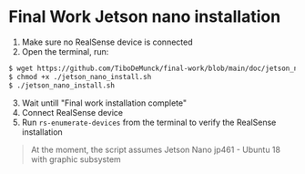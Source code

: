# Final Work Jetson nano installation

1. Make sure no RealSense device is connected
2. Open the terminal, run:
```sh
$ wget https://github.com/TiboDeMunck/final-work/blob/main/doc/jetson_nano_install.sh
$ chmod +x ./jetson_nano_install.sh
$ ./jetson_nano_install.sh
```
3. Wait untill "Final work installation complete"
5. Connect RealSense device
6. Run `rs-enumerate-devices` from the terminal to verify the RealSense installation


> At the moment, the script assumes Jetson Nano jp461 - Ubuntu 18 with graphic subsystem
